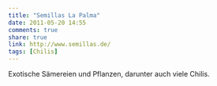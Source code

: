 ```yaml
---
title: "Semillas La Palma"
date: 2011-05-20 14:55
comments: true
share: true
link: http://www.semillas.de/
tags: [Chilis]
---
```

Exotische Sämereien und Pflanzen, darunter auch viele Chilis.

